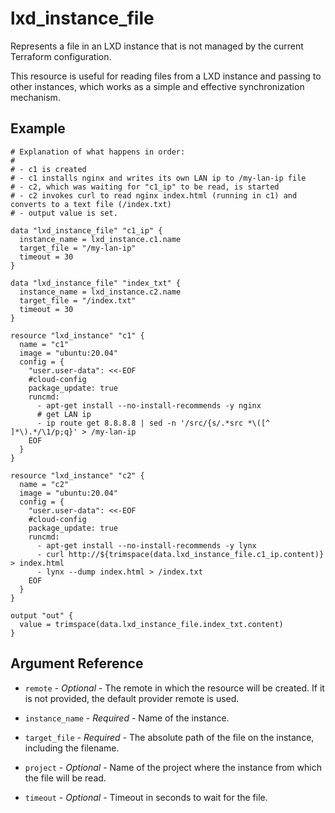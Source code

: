 # lxd_instance_file

Represents a file in an LXD instance that is not managed by the current Terraform configuration.

This resource is useful for reading files from a LXD instance and passing to other instances, which
works as a simple and effective synchronization mechanism.

## Example

```hcl
# Explanation of what happens in order:
#
# - c1 is created
# - c1 installs nginx and writes its own LAN ip to /my-lan-ip file
# - c2, which was waiting for "c1_ip" to be read, is started
# - c2 invokes curl to read nginx index.html (running in c1) and converts to a text file (/index.txt)
# - output value is set.

data "lxd_instance_file" "c1_ip" {
  instance_name = lxd_instance.c1.name
  target_file = "/my-lan-ip"
  timeout = 30
}

data "lxd_instance_file" "index_txt" {
  instance_name = lxd_instance.c2.name
  target_file = "/index.txt"
  timeout = 30
}

resource "lxd_instance" "c1" {
  name = "c1"
  image = "ubuntu:20.04"
  config = {
    "user.user-data": <<-EOF
    #cloud-config
    package_update: true
    runcmd:
      - apt-get install --no-install-recommends -y nginx
      # get LAN ip
      - ip route get 8.8.8.8 | sed -n '/src/{s/.*src *\([^ ]*\).*/\1/p;q}' > /my-lan-ip
    EOF
  }
}

resource "lxd_instance" "c2" {
  name = "c2"
  image = "ubuntu:20.04"
  config = {
    "user.user-data": <<-EOF
    #cloud-config
    package_update: true
    runcmd:
      - apt-get install --no-install-recommends -y lynx
      - curl http://${trimspace(data.lxd_instance_file.c1_ip.content)} > index.html
      - lynx --dump index.html > /index.txt
    EOF
  }
}

output "out" {
  value = trimspace(data.lxd_instance_file.index_txt.content)
}
```

## Argument Reference

* `remote` - *Optional* - The remote in which the resource will be created. If
	it is not provided, the default provider remote is used.

* `instance_name` - *Required* - Name of the instance.

* `target_file` - *Required* - The absolute path of the file on the instance,
	including the filename.

* `project` - *Optional* - Name of the project where the instance from which the file will be read.

* `timeout` - *Optional* - Timeout in seconds to wait for the file.
